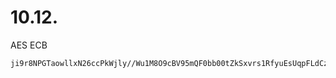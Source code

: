 # 10.12.

AES ECB
```text
ji9r8NPGTaowllxN26ccPkWjly//Wu1M8O9cBV95mQF0bb00tZkSxvrs1RfyuEsUqpFLdCzA1YPqCAu0UF+klcZh9cINGfXkQClktXk07qnt2f4s4/ET+QknFCJy2TA1ZaDhkYW8ifddOWOjFkSDiQ==
```
